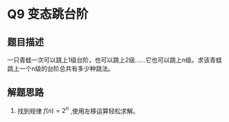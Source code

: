 # Q9 变态跳台阶

## 题目描述

一只青蛙一次可以跳上1级台阶，也可以跳上2级……它也可以跳上n级。求该青蛙跳上一个n级的台阶总共有多少种跳法。

## 解题思路
1. 找到规律 $f(n) = 2^{n}$ ,使用左移运算轻松求解。

